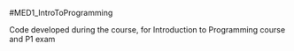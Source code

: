 #MED1_IntroToProgramming

Code developed during the course, for Introduction to Programming course and P1 exam
